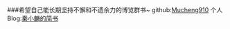 ###希望自己能长期坚持不懈和不遗余力的博览群书~
 github:[Mucheng910](https://github.com/Mucheng910)
 个人Blog:[秦小麟的简书](https://www.jianshu.com/u/2e4a2bbacba3)
